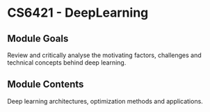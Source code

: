 # CS6421 - DeepLearning

## Module Goals
Review and critically analyse the motivating factors, challenges and technical concepts behind deep learning.

## Module Contents
Deep learning architectures, optimization methods and applications.
